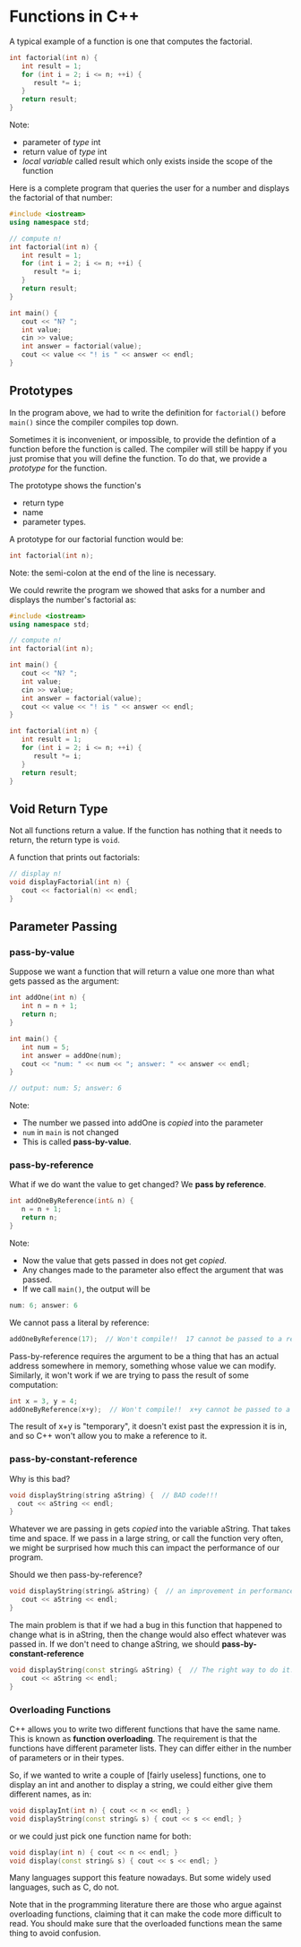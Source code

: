 # Functions in C++

A typical example of a function is one that computes the factorial.
```c++
int factorial(int n) {
   int result = 1;
   for (int i = 2; i <= n; ++i) {
      result *= i;
   }
   return result;
}
```
Note:
* parameter of *type* int
* return value of *type* int
* *local variable* called result which only exists inside the scope of the function

Here is a complete program that queries the user for a number and displays the factorial of that number:
```c++
#include <iostream>
using namespace std;

// compute n!
int factorial(int n) {
   int result = 1;
   for (int i = 2; i <= n; ++i) {
      result *= i;
   }
   return result;
}

int main() {
   cout << "N? ";
   int value;
   cin >> value;
   int answer = factorial(value);
   cout << value << "! is " << answer << endl;
}
```
## Prototypes
In the program above, we had to write the definition for `factorial()` before `main()` since the compiler compiles top down. 

Sometimes it is inconvenient, or impossible, to provide the defintion of a function before the function is called. The compiler will still be happy if you just promise that you will define the function. To do that, we provide a *prototype* for the function. 

The prototype shows the function's 
* return type
* name 
* parameter types.

A prototype for our factorial function would be:
```c++
int factorial(int n);
```
Note: the semi-colon at the end of the line is necessary.

We could rewrite the program we showed that asks for a number and displays the number's factorial as:
```c++
#include <iostream>
using namespace std;

// compute n!
int factorial(int n);

int main() {
   cout << "N? ";
   int value;
   cin >> value;
   int answer = factorial(value);
   cout << value << "! is " << answer << endl;
}

int factorial(int n) {
   int result = 1;
   for (int i = 2; i <= n; ++i) {
      result *= i;
   }
   return result;
}
```
## Void Return Type

Not all functions return a value. If the function has nothing that it needs to return, the return type is `void`. 

A function that prints out factorials:
```c++
// display n!
void displayFactorial(int n) {
   cout << factorial(n) << endl;
}
```
## Parameter Passing

### pass-by-value
Suppose we want a function that will return a value one more than what gets passed as the argument:
```c++
int addOne(int n) {
   int n = n + 1;
   return n;
}

int main() {
   int num = 5;
   int answer = addOne(num);
   cout << "num: " << num << "; answer: " << answer << endl;
}

// output: num: 5; answer: 6
```
Note:
* The number we passed into addOne is *copied* into the parameter
* `num` in `main` is not changed
* This is called **pass-by-value**.

### pass-by-reference
What if we do want the value to get changed? We **pass by reference**.

```c++
int addOneByReference(int& n) {
   n = n + 1;
   return n;
}
```
Note:
*  Now the value that gets passed in does not get *copied*.
* Any changes made to the parameter also effect the argument that was passed.
* If we call `main()`, the output will be
```c++
num: 6; answer: 6
```

We cannot pass a literal by reference:
```c++
addOneByReference(17);  // Won't compile!!  17 cannot be passed to a reference parameter.
```
Pass-by-reference requires the argument to be a thing that has an actual address somewhere in memory, something whose value we can modify. Similarly, it won't work if we are trying to pass the result of some computation:
```c++
int x = 3, y = 4;
addOneByReference(x+y);  // Won't compile!!  x+y cannot be passed to a reference parameter.
```
 The result of x+y is "temporary", it doesn't exist past the expression it is in, and so C++ won't allow you to make a reference to it.

 ### pass-by-constant-reference
 
 Why is this bad?
 ```c++
 void displayString(string aString) {  // BAD code!!!
   cout << aString << endl;
}
```
Whatever we are passing in gets *copied* into the variable aString. That takes time and space. If we pass in a large string, or call the function very often, we might be surprised how much this can impact the performance of our program.

Should we then pass-by-reference?
```c++
void displayString(string& aString) {  // an improvement in performance, but still not good.
   cout << aString << endl;
}
```
The main problem is that if we had a bug in this function that happened to change what is in aString, then the change would also effect whatever was passed in. If we don't need to change aString, we should 
**pass-by-constant-reference**

```c++
void displayString(const string& aString) {  // The right way to do it!
   cout << aString << endl;
}
```

### Overloading Functions
C++ allows you to write two different functions that have the same name. This is known as **function overloading**. The requirement is that the functions have different parameter lists. They can differ either in the number of parameters or in their types.

So, if we wanted to write a couple of [fairly useless] functions, one to display an int and another to display a string, we could either give them different names, as in:
```c++
void displayInt(int n) { cout << n << endl; }
void displayString(const string& s) { cout << s << endl; }
```

or we could just pick one function name for both:
```c++
void display(int n) { cout << n << endl; }
void display(const string& s) { cout << s << endl; }
```
Many languages support this feature nowadays. But some widely used languages, such as C, do not.

Note that in the programming literature there are those who argue against overloading functions, claiming that it can make the code more difficult to read. You should make sure that the overloaded functions mean the same thing to avoid confusion.